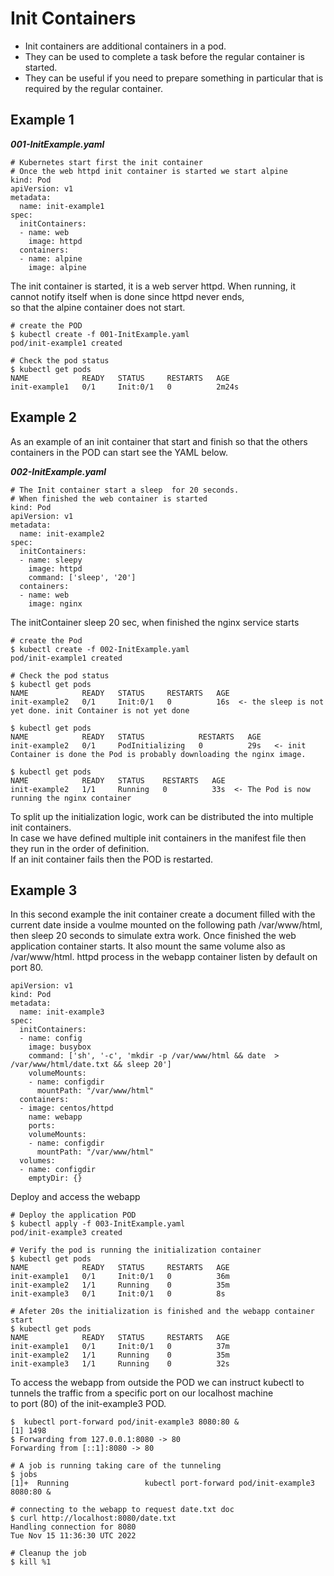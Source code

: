 # Init Containers

* Init containers are additional containers in a pod. 
* They can be used to complete a task before the regular container is started.
* They can be useful if you need to prepare something in particular that is required by the regular container.

## Example 1

***001-InitExample.yaml*** 
```
# Kubernetes start first the init container
# Once the web httpd init container is started we start alpine
kind: Pod
apiVersion: v1
metadata:
  name: init-example1
spec:
  initContainers:
  - name: web
    image: httpd
  containers:
  - name: alpine
    image: alpine
```

The init container is started, it is a web server httpd. 
When running, it cannot notify itself when is done since httpd never ends,  
so that the alpine container does not  start.

```
# create the POD
$ kubectl create -f 001-InitExample.yaml
pod/init-example1 created
 
# Check the pod status
$ kubectl get pods
NAME            READY   STATUS     RESTARTS   AGE
init-example1   0/1     Init:0/1   0          2m24s
```

## Example 2
As an example of an init container that start and finish so that the others containers in the POD can start see the YAML below.

***002-InitExample.yaml***
```
# The Init container start a sleep  for 20 seconds.
# When finished the web container is started
kind: Pod
apiVersion: v1
metadata:
  name: init-example2
spec:
  initContainers:
  - name: sleepy
    image: httpd
    command: ['sleep', '20']
  containers:
  - name: web
    image: nginx
```

The initContainer sleep 20 sec, when finished the nginx service starts
```
# create the Pod
$ kubectl create -f 002-InitExample.yaml
pod/init-example1 created
 
# Check the pod status
$ kubectl get pods
NAME            READY   STATUS     RESTARTS   AGE
init-example2   0/1     Init:0/1   0          16s  <- the sleep is not yet done. init Container is not yet done
 
$ kubectl get pods
NAME            READY   STATUS            RESTARTS   AGE
init-example2   0/1     PodInitializing   0          29s   <- init Container is done the Pod is probably downloading the nginx image.
 
$ kubectl get pods
NAME            READY   STATUS    RESTARTS   AGE
init-example2   1/1     Running   0          33s  <- The Pod is now running the nginx container
```

To split up the initialization logic, work can be distributed the into multiple init containers.  
In case we have defined multiple init containers in the manifest file then they run in the order of definition.  
If an init container fails then the POD is restarted.




## Example 3

In this second example the init container create a document filled with the current date inside a voulme mounted on the following path /var/www/html, then sleep 20 seconds to simulate extra work.
Once finished the web application container starts. It also mount the same volume also as /var/www/html.
httpd process in the webapp container listen by default on port 80.

```
apiVersion: v1
kind: Pod
metadata:
  name: init-example3
spec:
  initContainers:
  - name: config
    image: busybox
    command: ['sh', '-c', 'mkdir -p /var/www/html && date  > /var/www/html/date.txt && sleep 20']
    volumeMounts:
    - name: configdir
      mountPath: "/var/www/html"
  containers:
  - image: centos/httpd
    name: webapp
    ports:
    volumeMounts:
    - name: configdir
      mountPath: "/var/www/html"
  volumes:
  - name: configdir
    emptyDir: {}
```
Deploy and access the webapp
```
# Deploy the application POD
$ kubectl apply -f 003-InitExample.yaml
pod/init-example3 created

# Verify the pod is running the initialization container 
$ kubectl get pods
NAME            READY   STATUS     RESTARTS   AGE
init-example1   0/1     Init:0/1   0          36m
init-example2   1/1     Running    0          35m
init-example3   0/1     Init:0/1   0          8s

# Afeter 20s the initialization is finished and the webapp container start 
$ kubectl get pods
NAME            READY   STATUS     RESTARTS   AGE
init-example1   0/1     Init:0/1   0          37m
init-example2   1/1     Running    0          35m
init-example3   1/1     Running    0          32s
```
To access the webapp from outside the POD we can instruct kubectl to tunnels the traffic from a specific port on our localhost machine  
to port (80) of the init-example3 POD.
```
$  kubectl port-forward pod/init-example3 8080:80 &
[1] 1498
$ Forwarding from 127.0.0.1:8080 -> 80
Forwarding from [::1]:8080 -> 80

# A job is running taking care of the tunneling
$ jobs
[1]+  Running                 kubectl port-forward pod/init-example3 8080:80 &

# connecting to the webapp to request date.txt doc
$ curl http://localhost:8080/date.txt
Handling connection for 8080
Tue Nov 15 11:36:30 UTC 2022

# Cleanup the job
$ kill %1
```
